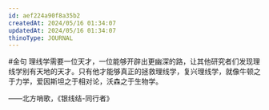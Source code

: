 ```yaml
---
id: aef224a90f8a35b2
createdAt: 2024/05/16 01:34:07
updatedAt: 2024/05/16 01:34:07
thinoType: JOURNAL
---
```

#金句 理线学需要一位天才，一位能够开辟出更幽深的路，让其他研究者们发现理线学别有天地的天才。只有他才能够真正的拯救理线学，复兴理线学，就像牛顿之于力学，爱因斯坦之于相对论，沃森之于生物学。

——北方哨歌，《银线结-同行者》